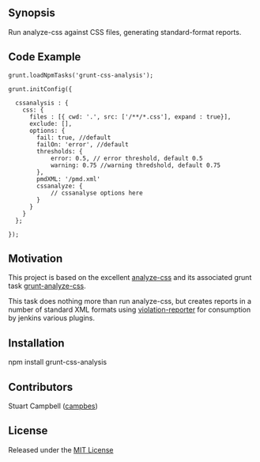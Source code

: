 ## Synopsis

Run analyze-css against CSS files, generating standard-format reports.

## Code Example

    grunt.loadNpmTasks('grunt-css-analysis');
     
    grunt.initConfig({
    
      cssanalysis : {
        css: {
          files : [{ cwd: '.', src: ['/**/*.css'], expand : true}],
          exclude: [],
          options: {
            fail: true, //default
            failOn: 'error', //default
            thresholds: {
                error: 0.5, // error threshold, default 0.5
                warning: 0.75 //warning thredshold, default 0.75
            },    
            pmdXML: '/pmd.xml'
            cssanalyze: {
                // cssanalyse options here
            }
          }
        }
      };
      
    });

## Motivation

This project is based on the excellent [analyze-css](https://github.com/macbre/analyze-css) and its associated grunt task [grunt-analyze-css](https://github.com/DeuxHuitHuit/grunt-analyze-css).

This task does nothing more than run analyze-css, but creates reports in a number of standard XML formats using [violation-reporter](https://github.com/campbes/violation-reporter) for consumption by jenkins various plugins.

## Installation

npm install grunt-css-analysis

## Contributors

Stuart Campbell ([campbes](https://github.com/campbes))

## License

Released under the [MIT License](http://opensource.org/licenses/MIT)
